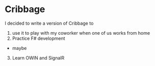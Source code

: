 # Cribbage

I decided to write a version of Cribbage to
1. use it to play with my coworker when one of us works from home
2. Practice F# development

+ maybe
3. Learn OWIN and SignalR